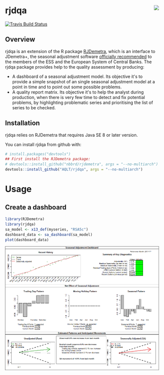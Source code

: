 
<!-- README.md is generated from README.Rmd. Please edit that file -->
rjdqa <img src="man/figures/logo2.png" align="right" />
=======================================================

[![Travis Build Status](https://travis-ci.org/aqlt/rjdqa.svg?branch=master)](https://travis-ci.org/aqlt/rjdqa)

Overview
--------

rjdqa is an extension of the R package [RJDemetra](https://github.com/nbbrd/rjdemetra), which is an interface to JDemetra+, the seasonal adjustment software [officially recommended](https://ec.europa.eu/eurostat/cros/system/files/Jdemetra_%20release.pdf) to the members of the ESS and the European System of Central Banks. The rjdqa package provides help to the quality assessment by producing:

-   A dashboard of a seasonal adjustment model. Its objective it's to provide a simple snapshot of an single seasonal adjustment model at a point in time and to point out some possible problems.
-   A quality report matrix. Its objective it's to help the analyst during production, when there is very few time to detect and fix potential problems, by highlighting problematic series and prioritising the list of series to be checked.

Installation
------------

rjdqa relies on RJDemetra that requires Java SE 8 or later version.

You can install rjdqa from github with:

``` r
# install.packages("devtools")
## First install the RJDemetra package:
# devtools::install_github("nbbrd/rjdemetra", args = "--no-multiarch")
devtools::install_github("AQLT/rjdqa", args = "--no-multiarch")
```

Usage
=====

Create a dashboard
------------------

``` r
library(RJDemetra)
library(rjdqa)
sa_model <- x13_def(myseries, "RSA5c")
dashboard_data <- sa_dashboard(sa_model)
plot(dashboard_data)
```

<img src="man/figures/README-dashboard_exemple-1.png" style="display: block; margin: auto;" />
